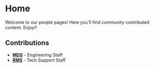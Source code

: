 # Home

Welcome to our people pages!  Here you'll find community contributed content.  Enjoy!!

## Contributions
 
- [**MDS**](sites/mds/index.html) - Engineering Staff
- [**RMS**](sites/rms/index.html) - Tech Support Staff